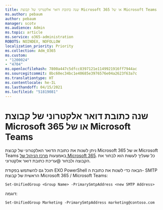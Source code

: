 ```yaml
---
title: שנה כתובת דואר אלקטרוני של קבוצת Microsoft 365 או של Microsoft Teams
ms.author: pebaum
author: pebaum
manager: scotv
ms.audience: Admin
ms.topic: article
ms.service: o365-administration
ROBOTS: NOINDEX, NOFOLLOW
localization_priority: Priority
ms.collection: Adm_O365
ms.custom:
- "1200024"
- "4704"
ms.openlocfilehash: 7800a447c5dfcc8397121e1149921916ff7944ac
ms.sourcegitcommit: 8bc60ec34bc1e40685e3976576e04a2623f63a7c
ms.translationtype: HT
ms.contentlocale: he-IL
ms.lasthandoff: 04/15/2021
ms.locfileid: "51819081"
---
```

# <a name="change-email-address-of-a-microsoft-365-group-or-microsoft-teams"></a>שנה כתובת דואר אלקטרוני של קבוצת Microsoft 365 או של Microsoft Teams

ניתן לשנות את כתובת הדואר האלקטרוני של קבוצת Microsoft 365 או של Microsoft Teams באמצעות [מרכז הניהול של Microsoft 365](https://admin.microsoft.com/).  כל שעליך לעשות הוא לבחור את הקבוצה ולבחור @עריכת כתובת דואר אלקטרוני.

תוכל גם להשתמש בפקודת EXO PowerShell הבאה כדי לשנות את כתובת ה- SMTP הראשית של קבוצת Microsoft 365 / ‏Microsoft Teams:

`Set-UnifiedGroup <Group Name> -PrimarySmtpAddress <new SMTP Address>`

דוגמה:

`Set-UnifiedGroup Marketing -PrimarySmtpAddress marketing@contoso.com`
